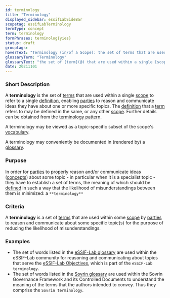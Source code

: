 ```yaml
---
id: terminology
title: "Terminology"
displayed_sidebar: essifLabSideBar
scopetag: essifLabTerminology
termType: concept
term: terminology
formPhrases: terminolog{yies}
status: draft
grouptags:
hoverText: "Terminology (in/of a Scope): the set of terms that are used within a single Scope to refer to a single Definition, enabling Parties to reason and communicate ideas they have about one or more specific topics."
glossaryTerm: "Terminology"
glossaryText: "the set of [term](@) that are used within a single [scope](@) to refer to a single [definition](@), enabling [parties](@) to reason and communicate ideas they have about one or more specific topics."
date: 20211101
---
```


### Short Description

A **terminology** is the set of [terms](@) that are used within a single [scope](@) to refer to a single [definition](@), enabling [parties](@) to reason and communicate ideas they have about one or more specific topics. The [definition](@) that a [term](@) refers to may be defined in the same, or any other [scope](@). Further details can be obtained from the [terminology pattern](pattern-terminology@).

A terminology may be viewed as a topic-specific subset of the scope's [vocabulary](@).

A terminology may conveniently be documented in (rendered by) a [glossary](@).

### Purpose

In order for [parties](@) to properly reason and/or communicate ideas ([concepts](@)) about some topic - in particular when it is a specialist topic - they have to establish a set of terms, the meaning of which should be [defined](definition@) in such a way that the likelihood of misunderstandings between them is minimized: a `**terminology**`

### Criteria

A **terminology** is a set of [terms](@) that are used within some [scope](@) by [parties](@) to reason and communicate about some specific topic(s) for the purpose of reducing the likelihood of misunderstandings.

### Examples

- The set of words listed in the [eSSIF-Lab glossary](../essifLab-glossary) are used within the eSSIF-Lab community for reasoning and communicating about topics that serve the [eSSIF-Lab Objectives](../essifLab-objectives), which is part of the `eSSIF-Lab terminology`.
- The set of words listed in the [Sovrin glossary](https://sovrin.org/library/glossary/) are used within the Sovrin Governance Framework and its Controlled Documents to understand the meaning of the terms that the authors intended to convey. Thus they comprise the `Sovrin terminology`.